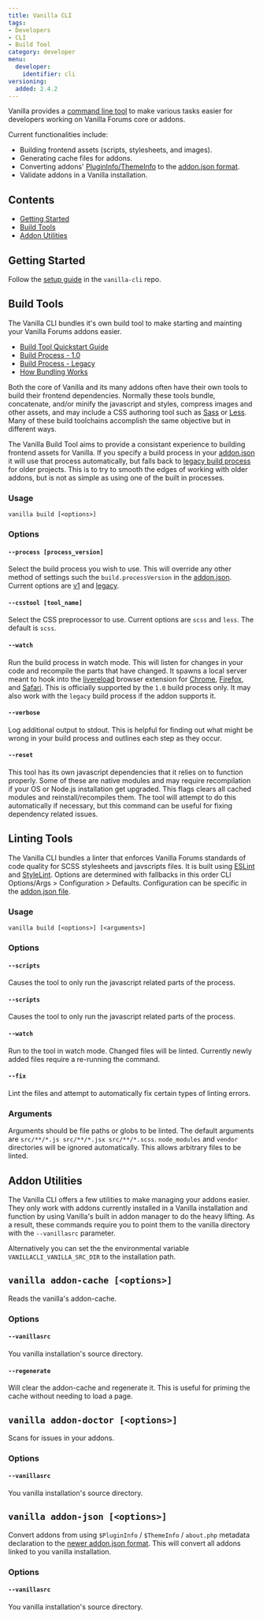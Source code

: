 ```yaml
---
title: Vanilla CLI
tags:
- Developers
- CLI
- Build Tool
category: developer
menu:
  developer:
    identifier: cli
versioning:
  added: 2.4.2
---
```


Vanilla provides a [command line tool](https://github.com/vanilla/vanilla-cli) to make various tasks easier for developers working on Vanilla Forums core or addons.

Current functionalities include:

- Building frontend assets (scripts, stylesheets, and images).
- Generating cache files for addons.
- Converting addons' [PluginInfo/ThemeInfo](/developer/addons/plugin-theme-info) to the [addon.json format](/developer/addons/addon-info).
- Validate addons in a Vanilla installation.

## Contents

- [Getting Started](#getting-started)
- [Build Tools](#build-tools)
- [Addon Utilities](#addon-utilities)

## Getting Started

Follow the [setup guide](https://github.com/vanilla/vanilla-cli#setup) in the `vanilla-cli` repo.

## Build Tools

The Vanilla CLI bundles it's own build tool to make starting and mainting your Vanilla Forums addons easier.

- [Build Tool Quickstart Guide](/developer/vanilla-cli/build-quickstart)
- [Build Process - 1.0](/developer/vanilla-cli/build-process-v1)
- [Build Process - Legacy](/developer/vanilla-cli/build-process-legacy)
- [How Bundling Works](/developer/vanilla-cli/bundling-process)

Both the core of Vanilla and its many addons often have their own tools to build their frontend dependencies. Normally these tools bundle, concatenate, and/or minify the javascript and styles, compress images and other assets, and may include a CSS authoring tool such as [Sass](http://sass-lang.com/) or [Less](http://lesscss.org/). Many of these build toolchains accomplish the same objective but in different ways.

The Vanilla Build Tool aims to provide a consistant experience to building frontend assets for Vanilla. If you specify a build process in your [addon.json](/developer/addons/addon-info/#build) it will use that process automatically, but falls back to [legacy build process](/developer/vanilla-cli/build-process-legacy) for older projects. This is to try to smooth the edges of working with older addons, but is not as simple as using one of the built in processes.

### Usage
`vanilla build [<options>]`

### Options

#### `--process [process_version]`
Select the build process you wish to use. This will override any other method of settings such the `build.processVersion` in the [addon.json](/developer/addons/addon-info/#build). Current options are [v1](/developer/vanilla-cli/build-process-v1) and [legacy](/developer/vanilla-cli/build-process-legacy).

#### `--csstool [tool_name]`
Select the CSS preprocessor to use. Current options are `scss` and `less`. The default is `scss`.

#### `--watch`
Run the build process in watch mode. This will listen for changes in your code and recompile the parts that have changed. It spawns a local server meant to hook into the [livereload](http://livereload.com/extensions/) browser extension for [Chrome](https://chrome.google.com/webstore/detail/livereload/jnihajbhpnppcggbcgedagnkighmdlei), [Firefox](https://addons.mozilla.org/en-US/firefox/addon/livereload/), and [Safari](http://livereload.com/extensions/). This is officially supported by the `1.0` build process only. It may also work with the `legacy` build process if the addon supports it.

#### `--verbose`
Log additional output to stdout. This is helpful for finding out what might be wrong in your build process and outlines each step as they occur.

#### `--reset`
This tool has its own javascript dependencies that it relies on to function properly. Some of these are native modules and may require recompilation if your OS or Node.js installation get upgraded. This flags clears all cached modules and reinstall/recompiles them. The tool will attempt to do this automatically if necessary, but this command can be useful for fixing dependency related issues.

## Linting Tools

The Vanilla CLI bundles a linter that enforces Vanilla Forums standards of code quality for SCSS stylesheets and javscripts files. It is built using [ESLint](https://eslint.org/) and [StyleLint](https://stylelint.io/). Options are determined with fallbacks in this order CLI Options/Args > Configuration > Defaults. Configuration can be specific in the [addon.json file](/developer/addons/addon-info#lint).

### Usage
`vanilla build [<options>] [<arguments>]`

### Options

#### `--scripts`

Causes the tool to only run the javascript related parts of the process.

#### `--scripts`

Causes the tool to only run the javascript related parts of the process.

#### `--watch`

Run to the tool in watch mode. Changed files will be linted. Currently newly added files require a re-running the command.

#### `--fix`

Lint the files and attempt to automatically fix certain types of linting errors.

### Arguments

Arguments should be file paths or globs to be linted. The default arguments are `src/**/*.js src/**/*.jsx src/**/*.scss`. `node_modules` and `vendor` directories will be ignored automatically. This allows arbitrary files to be linted.

## Addon Utilities

The Vanilla CLI offers a few utilities to make managing your addons easier. They only work with addons currently installed in a Vanilla installation and function by using Vanilla's built in addon manager to do the heavy lifting. As a result, these commands require you to point them to the vanilla directory with the `--vanillasrc` parameter.

Alternatively you can set the the environmental variable `VANILLACLI_VANILLA_SRC_DIR` to the installation path.

## `vanilla addon-cache [<options>]`

Reads the vanilla's addon-cache.

### Options

#### `--vanillasrc`

You vanilla installation's source directory.

#### `--regenerate`

Will clear the addon-cache and regenerate it. This is useful for priming the cache without needing to load a page.

## `vanilla addon-doctor [<options>]`

Scans for issues in your addons.

### Options

#### `--vanillasrc`

You vanilla installation's source directory.

## `vanilla addon-json [<options>]`

Convert addons from using `$PluginInfo` / `$ThemeInfo` / `about.php` metadata declaration to the [newer addon.json format](/developer/addons/addon-info). This will convert all addons linked to you vanilla installation.

### Options

#### `--vanillasrc`

You vanilla installation's source directory.
